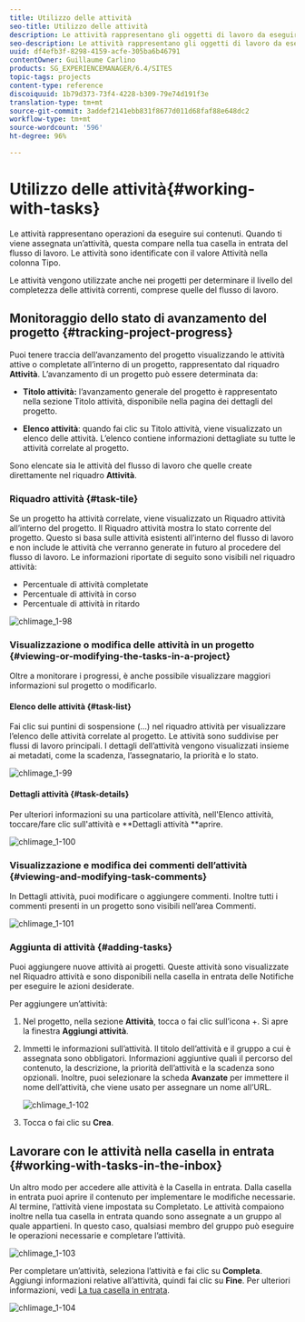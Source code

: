 ```yaml
---
title: Utilizzo delle attività
seo-title: Utilizzo delle attività
description: Le attività rappresentano gli oggetti di lavoro da eseguire sul contenuto e vengono utilizzate nei progetti per determinare il livello di completezza delle attività correnti
seo-description: Le attività rappresentano gli oggetti di lavoro da eseguire sul contenuto e vengono utilizzate nei progetti per determinare il livello di completezza delle attività correnti
uuid: df4efb3f-8298-4159-acfe-305ba6b46791
contentOwner: Guillaume Carlino
products: SG_EXPERIENCEMANAGER/6.4/SITES
topic-tags: projects
content-type: reference
discoiquuid: 1b79d373-73f4-4228-b309-79e74d191f3e
translation-type: tm+mt
source-git-commit: 3addef2141ebb831f8677d011d68faf88e648dc2
workflow-type: tm+mt
source-wordcount: '596'
ht-degree: 96%

---
```



# Utilizzo delle attività{#working-with-tasks}

Le attività rappresentano operazioni da eseguire sui contenuti. Quando ti viene assegnata un’attività, questa compare nella tua casella in entrata del flusso di lavoro. Le attività sono identificate con il valore Attività nella colonna Tipo.

Le attività vengono utilizzate anche nei progetti per determinare il livello del completezza delle attività correnti, comprese quelle del flusso di lavoro.

## Monitoraggio dello stato di avanzamento del progetto {#tracking-project-progress}

Puoi tenere traccia dell’avanzamento del progetto visualizzando le attività attive o completate all’interno di un progetto, rappresentato dal riquadro **Attività**. L’avanzamento di un progetto può essere determinata da:

* **Titolo attività:** l’avanzamento generale del progetto è rappresentato nella sezione Titolo attività, disponibile nella pagina dei dettagli del progetto.

* **Elenco attività**: quando fai clic su Titolo attività, viene visualizzato un elenco delle attività. L’elenco contiene informazioni dettagliate su tutte le attività correlate al progetto.

Sono elencate sia le attività del flusso di lavoro che quelle create direttamente nel riquadro **Attività**.

### Riquadro attività {#task-tile}

Se un progetto ha attività correlate, viene visualizzato un Riquadro attività all’interno del progetto. Il Riquadro attività mostra lo stato corrente del progetto. Questo si basa sulle attività esistenti all’interno del flusso di lavoro e non include le attività che verranno generate in futuro al procedere del flusso di lavoro. Le informazioni riportate di seguito sono visibili nel riquadro attività:

* Percentuale di attività completate
* Percentuale di attività in corso
* Percentuale di attività in ritardo

![chlimage_1-98](assets/chlimage_1-98.png)

### Visualizzazione o modifica delle attività in un progetto {#viewing-or-modifying-the-tasks-in-a-project}

Oltre a monitorare i progressi, è anche possibile visualizzare maggiori informazioni sul progetto o modificarlo.

#### Elenco delle attività {#task-list}

Fai clic sui puntini di sospensione (...) nel riquadro attività per visualizzare l’elenco delle attività correlate al progetto. Le attività sono suddivise per flussi di lavoro principali. I dettagli dell’attività vengono visualizzati insieme ai metadati, come la scadenza, l’assegnatario, la priorità e lo stato.

![chlimage_1-99](assets/chlimage_1-99.png)

#### Dettagli attività {#task-details}

Per ulteriori informazioni su una particolare attività, nell&#39;Elenco attività, toccare/fare clic sull&#39;attività e **Dettagli attività **aprire.

![chlimage_1-100](assets/chlimage_1-100.png)

### Visualizzazione e modifica dei commenti dell’attività {#viewing-and-modifying-task-comments}

In Dettagli attività, puoi modificare o aggiungere commenti. Inoltre tutti i commenti presenti in un progetto sono visibili nell’area Commenti.

![chlimage_1-101](assets/chlimage_1-101.png)

### Aggiunta di attività {#adding-tasks}

Puoi aggiungere nuove attività ai progetti. Queste attività sono visualizzate nel Riquadro attività e sono disponibili nella casella in entrata delle Notifiche per eseguire le azioni desiderate.

Per aggiungere un’attività:

1. Nel progetto, nella sezione **Attività**, tocca o fai clic sull’icona +. Si apre la finestra **Aggiungi attività**.
1. Immetti le informazioni sull’attività. Il titolo dell’attività e il gruppo a cui è assegnata sono obbligatori. Informazioni aggiuntive quali il percorso del contenuto, la descrizione, la priorità dell’attività e la scadenza sono opzionali. Inoltre, puoi selezionare la scheda **Avanzate** per immettere il nome dell’attività, che viene usato per assegnare un nome all’URL.

   ![chlimage_1-102](assets/chlimage_1-102.png)

1. Tocca o fai clic su **Crea**.

## Lavorare con le attività nella casella in entrata {#working-with-tasks-in-the-inbox}

Un altro modo per accedere alle attività è la Casella in entrata. Dalla casella in entrata puoi aprire il contenuto per implementare le modifiche necessarie. Al termine, l’attività viene impostata su Completato. Le attività compaiono inoltre nella tua casella in entrata quando sono assegnate a un gruppo al quale appartieni. In questo caso, qualsiasi membro del gruppo può eseguire le operazioni necessarie e completare l’attività.

![chlimage_1-103](assets/chlimage_1-103.png)

Per completare un’attività, seleziona l’attività e fai clic su **Completa**. Aggiungi informazioni relative all’attività, quindi fai clic su **Fine**. Per ulteriori informazioni, vedi [La tua casella in entrata](/help/sites-authoring/inbox.md).

![chlimage_1-104](assets/chlimage_1-104.png)